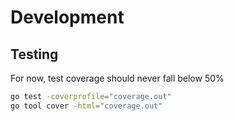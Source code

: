 # Development

## Testing

For now, test coverage should never fall below 50%

```bash
go test -coverprofile="coverage.out" 
go tool cover -html="coverage.out"
```